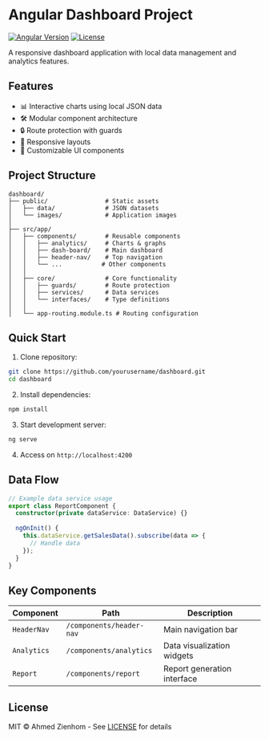 # Angular Dashboard Project

[![Angular Version](https://img.shields.io/badge/Angular-19+-dd0031.svg?logo=angular)](https://angular.io/)
[![License](https://img.shields.io/badge/License-MIT-blue.svg)](https://opensource.org/licenses/MIT)

A responsive dashboard application with local data management and analytics features.

## Features
- 📊 Interactive charts using local JSON data
- 🛠️ Modular component architecture
- 🔒 Route protection with guards
- 📱 Responsive layouts
- 🎨 Customizable UI components

## Project Structure
```
dashboard/
├── public/                # Static assets
│   ├── data/              # JSON datasets
│   └── images/            # Application images
│
├── src/app/
│   ├── components/        # Reusable components
│   │   ├── analytics/     # Charts & graphs
│   │   ├── dash-board/    # Main dashboard
│   │   ├── header-nav/    # Top navigation
│   │   └── ...           # Other components
│   │
│   ├── core/              # Core functionality
│   │   ├── guards/        # Route protection
│   │   ├── services/      # Data services
│   │   └── interfaces/    # Type definitions
│   │
│   └── app-routing.module.ts # Routing configuration
```

## Quick Start
1. Clone repository:
```bash
git clone https://github.com/yourusername/dashboard.git
cd dashboard
```

2. Install dependencies:
```bash
npm install
```

3. Start development server:
```bash
ng serve
```

4. Access on `http://localhost:4200`

## Data Flow
```typescript
// Example data service usage
export class ReportComponent {
  constructor(private dataService: DataService) {}
  
  ngOnInit() {
    this.dataService.getSalesData().subscribe(data => {
      // Handle data
    });
  }
}
```

## Key Components
| Component | Path | Description |
|-----------|------|-------------|
| `HeaderNav` | `/components/header-nav` | Main navigation bar |
| `Analytics` | `/components/analytics` | Data visualization widgets |
| `Report` | `/components/report` | Report generation interface |

## License
MIT © Ahmed Zienhom - See [LICENSE](LICENSE) for details